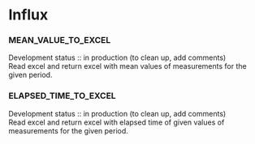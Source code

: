 # Influx

### MEAN_VALUE_TO_EXCEL  
Development status :: in production (to clean up, add comments)  
Read excel and return excel with mean values of measurements for the given period.

### ELAPSED_TIME_TO_EXCEL  
Development status :: in production (to clean up, add comments)  
Read excel and return excel with elapsed time of given values of measurements for the given period.

